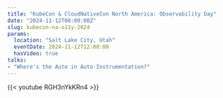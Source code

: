 ```yaml
---
title: "KubeCon & CloudNativeCon North America: Observability Day"
date: "2024-11-12T00:00:00Z"
slug: kubecon-na-o11y-2024
params:
  location: "Salt Lake City, Utah"
  eventDate: 2024-11-12T12:00:00
  hasVideo: true
talks:
- "Where's the Auto in Auto-Instrumentation?"
---
```

{{< youtube RGH3nYkKRn4 >}}
